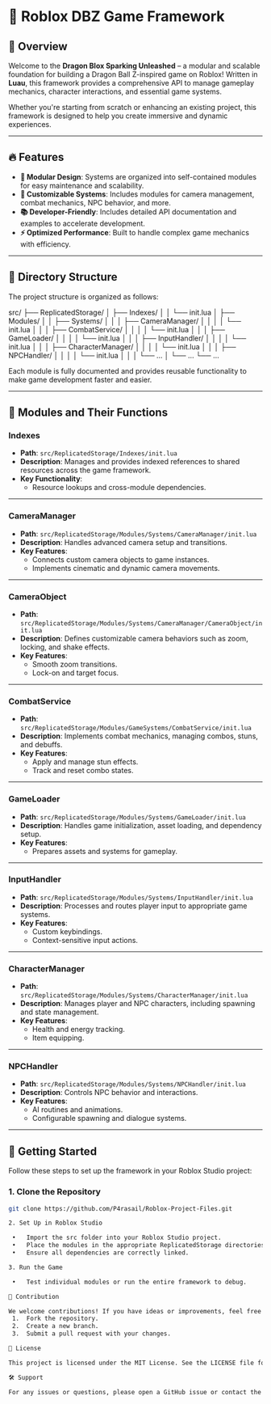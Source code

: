 
# 🚀 Roblox DBZ Game Framework

## 🌟 Overview

Welcome to the **Dragon Blox Sparking Unleashed** – a modular and scalable foundation for building a Dragon Ball Z-inspired game on Roblox! Written in **Luau**, this framework provides a comprehensive API to manage gameplay mechanics, character interactions, and essential game systems. 

Whether you're starting from scratch or enhancing an existing project, this framework is designed to help you create immersive and dynamic experiences.

---

## 🔥 Features

- **🎯 Modular Design**: Systems are organized into self-contained modules for easy maintenance and scalability.
- **🔧 Customizable Systems**: Includes modules for camera management, combat mechanics, NPC behavior, and more.
- **📚 Developer-Friendly**: Includes detailed API documentation and examples to accelerate development.
- **⚡ Optimized Performance**: Built to handle complex game mechanics with efficiency.

---

## 📂 Directory Structure

The project structure is organized as follows:

src/
├── ReplicatedStorage/
│   ├── Indexes/
│   │   └── init.lua
│   ├── Modules/
│   │   ├── Systems/
│   │   │   ├── CameraManager/
│   │   │   │   └── init.lua
│   │   │   ├── CombatService/
│   │   │   │   └── init.lua
│   │   │   ├── GameLoader/
│   │   │   │   └── init.lua
│   │   │   ├── InputHandler/
│   │   │   │   └── init.lua
│   │   │   ├── CharacterManager/
│   │   │   │   └── init.lua
│   │   │   ├── NPCHandler/
│   │   │   │   └── init.lua
│   │   │   └── …
│   └── …
└── …

Each module is fully documented and provides reusable functionality to make game development faster and easier.

---

## 📜 Modules and Their Functions

### **Indexes**
- **Path**: `src/ReplicatedStorage/Indexes/init.lua`
- **Description**: Manages and provides indexed references to shared resources across the game framework.
- **Key Functionality**:
  - Resource lookups and cross-module dependencies.

---

### **CameraManager**
- **Path**: `src/ReplicatedStorage/Modules/Systems/CameraManager/init.lua`
- **Description**: Handles advanced camera setup and transitions.
- **Key Features**:
  - Connects custom camera objects to game instances.
  - Implements cinematic and dynamic camera movements.

---

### **CameraObject**
- **Path**: `src/ReplicatedStorage/Modules/Systems/CameraManager/CameraObject/init.lua`
- **Description**: Defines customizable camera behaviors such as zoom, locking, and shake effects.
- **Key Features**:
  - Smooth zoom transitions.
  - Lock-on and target focus.

---

### **CombatService**
- **Path**: `src/ReplicatedStorage/Modules/GameSystems/CombatService/init.lua`
- **Description**: Implements combat mechanics, managing combos, stuns, and debuffs.
- **Key Features**:
  - Apply and manage stun effects.
  - Track and reset combo states.

---

### **GameLoader**
- **Path**: `src/ReplicatedStorage/Modules/Systems/GameLoader/init.lua`
- **Description**: Handles game initialization, asset loading, and dependency setup.
- **Key Features**:
  - Prepares assets and systems for gameplay.

---

### **InputHandler**
- **Path**: `src/ReplicatedStorage/Modules/Systems/InputHandler/init.lua`
- **Description**: Processes and routes player input to appropriate game systems.
- **Key Features**:
  - Custom keybindings.
  - Context-sensitive input actions.

---

### **CharacterManager**
- **Path**: `src/ReplicatedStorage/Modules/Systems/CharacterManager/init.lua`
- **Description**: Manages player and NPC characters, including spawning and state management.
- **Key Features**:
  - Health and energy tracking.
  - Item equipping.

---

### **NPCHandler**
- **Path**: `src/ReplicatedStorage/Modules/Systems/NPCHandler/init.lua`
- **Description**: Controls NPC behavior and interactions.
- **Key Features**:
  - AI routines and animations.
  - Configurable spawning and dialogue systems.

---

## 🚀 Getting Started

Follow these steps to set up the framework in your Roblox Studio project:

### 1. **Clone the Repository**
   ```bash
   git clone https://github.com/P4rasail/Roblox-Project-Files.git

2. Set Up in Roblox Studio

	•	Import the src folder into your Roblox Studio project.
	•	Place the modules in the appropriate ReplicatedStorage directories.
	•	Ensure all dependencies are correctly linked.

3. Run the Game

	•	Test individual modules or run the entire framework to debug.

🤝 Contribution

We welcome contributions! If you have ideas or improvements, feel free to:
	1.	Fork the repository.
	2.	Create a new branch.
	3.	Submit a pull request with your changes.

📜 License

This project is licensed under the MIT License. See the LICENSE file for details.

🛠️ Support

For any issues or questions, please open a GitHub issue or contact the repository maintainers.
